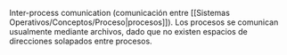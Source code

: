 Inter-process comunication (comunicación entre [[Sistemas Operativos/Conceptos/Proceso|procesos]]). Los procesos se comunican usualmente mediante archivos, dado que no existen espacios de direcciones solapados entre procesos.